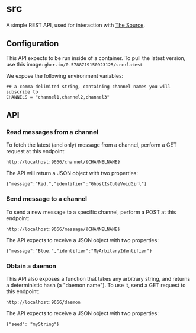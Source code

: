 # src

A simple REST API, used for interaction with [The Source](https://thesource.fm).

## Configuration

This API expects to be run inside of a container. To pull the latest version, use this image: `ghcr.io/0-5788719150923125/src:latest`

We expose the following environment variables:

```
## a comma-delimited string, containing channel names you will subscribe to
CHANNELS = "channel1,channel2,channel3"
```

## API

### Read messages from a channel

To fetch the latest (and only) message from a channel, perform a GET request at this endpoint:

`http://localhost:9666/channel/{CHANNELNAME}`

The API will return a JSON object with two properties:

```
{"message":"Red.","identifier":"GhostIsCuteVoidGirl"}
```

### Send message to a channel

To send a new message to a specific channel, perform a POST at this endpoint:

`http://localhost:9666/message/{CHANNELNAME}`

The API expects to receive a JSON object with two properties:

```
{"message":"Blue.","identifier":"MyArbitaryIdentifier"}
```

### Obtain a daemon

This API also exposes a function that takes any arbitrary string, and returns a deterministic hash (a "daemon name"). To use it, send a GET request to this endpoint:

`http://localhost:9666/daemon`

The API expects to receive a JSON object with two properties:

```
{"seed": "myString"}
```
